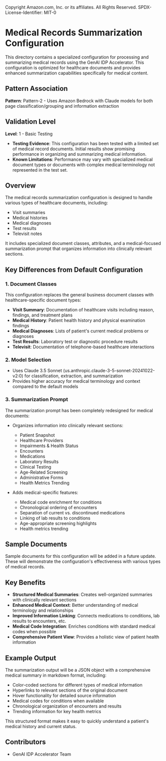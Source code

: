 Copyright Amazon.com, Inc. or its affiliates. All Rights Reserved.
SPDX-License-Identifier: MIT-0

# Medical Records Summarization Configuration

This directory contains a specialized configuration for processing and summarizing medical records using the GenAI IDP Accelerator. This configuration is optimized for healthcare documents and provides enhanced summarization capabilities specifically for medical content.

## Pattern Association

**Pattern**: Pattern-2 - Uses Amazon Bedrock with Claude models for both page classification/grouping and information extraction

## Validation Level

**Level**: 1 - Basic Testing

- **Testing Evidence**: This configuration has been tested with a limited set of medical record documents. Initial results show promising performance in organizing and summarizing medical information.
- **Known Limitations**: Performance may vary with specialized medical document types or documents with complex medical terminology not represented in the test set.

## Overview

The medical records summarization configuration is designed to handle various types of healthcare documents, including:

- Visit summaries
- Medical histories
- Medical diagnoses
- Test results
- Televisit notes

It includes specialized document classes, attributes, and a medical-focused summarization prompt that organizes information into clinically relevant sections.

## Key Differences from Default Configuration

### 1. Document Classes

This configuration replaces the general business document classes with healthcare-specific document types:

- **Visit Summary**: Documentation of healthcare visits including reason, findings, and treatment plans
- **Medical History**: Patient health history and physical examination findings
- **Medical Diagnoses**: Lists of patient's current medical problems or diagnoses
- **Test Results**: Laboratory test or diagnostic procedure results
- **Televisit**: Documentation of telephone-based healthcare interactions

### 2. Model Selection

- Uses Claude 3.5 Sonnet (us.anthropic.claude-3-5-sonnet-20241022-v2:0) for classification, extraction, and summarization
- Provides higher accuracy for medical terminology and context compared to the default models

### 3. Summarization Prompt

The summarization prompt has been completely redesigned for medical documents:

- Organizes information into clinically relevant sections:
  - Patient Snapshot
  - Healthcare Providers
  - Impairments & Health Status
  - Encounters
  - Medications
  - Laboratory Results
  - Clinical Testing
  - Age-Related Screening
  - Administrative Forms
  - Health Metrics Trending

- Adds medical-specific features:
  - Medical code enrichment for conditions
  - Chronological ordering of encounters
  - Separation of current vs. discontinued medications
  - Linking of lab results to conditions
  - Age-appropriate screening highlights
  - Health metrics trending

## Sample Documents

Sample documents for this configuration will be added in a future update. These will demonstrate the configuration's effectiveness with various types of medical records.

## Key Benefits

- **Structured Medical Summaries**: Creates well-organized summaries with clinically relevant sections
- **Enhanced Medical Context**: Better understanding of medical terminology and relationships
- **Improved Information Linking**: Connects medications to conditions, lab results to encounters, etc.
- **Medical Code Integration**: Enriches conditions with standard medical codes when possible
- **Comprehensive Patient View**: Provides a holistic view of patient health information

## Example Output

The summarization output will be a JSON object with a comprehensive medical summary in markdown format, including:

- Color-coded sections for different types of medical information
- Hyperlinks to relevant sections of the original document
- Hover functionality for detailed source information
- Medical codes for conditions when available
- Chronological organization of encounters and results
- Trending information for key health metrics

This structured format makes it easy to quickly understand a patient's medical history and current status.

## Contributors

- GenAI IDP Accelerator Team
